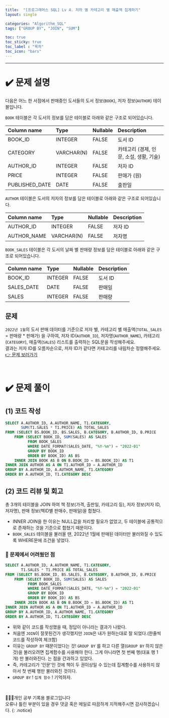 ```yaml
---
title:  "[프로그래머스 SQL] Lv 4. 저자 별 카테고리 별 매출액 집계하기"
layout: single

categories: "Algorithm_SQL"
tags: ["GROUP BY", "JOIN", "SUM"]

toc: true
toc_sticky: true
toc_label : "목차"
toc_icon: "bars"
---
```


<small></small>

***

# <span class="half_HL">✔️ 문제 설명</span>
다음은 어느 한 서점에서 판매중인 도서들의 도서 정보(```BOOK```), 저자 정보(```AUTHOR```) 테이블입니다.

```BOOK``` 테이블은 각 도서의 정보를 담은 테이블로 아래와 같은 구조로 되어있습니다.

|Column name|	Type	|Nullable|	Description|
|:----------|:----------|:-------|:------------|
|BOOK_ID|	INTEGER|	FALSE|	도서 ID|
|CATEGORY|	VARCHAR(N)|	FALSE|	카테고리 (경제, 인문, 소설, 생활, 기술)|
|AUTHOR_ID	|INTEGER|	FALSE|	저자 ID|
|PRICE|	INTEGER|	FALSE|	판매가 (원)|
|PUBLISHED_DATE|	DATE|	FALSE|	출판일|

```AUTHOR``` 테이블은 도서의 저자의 정보를 담은 테이블로 아래와 같은 구조로 되어있습니다.

|Column name|	Type|	Nullable|	Description|
|:----------|:----------|:-------|:------------|
|AUTHOR_ID|	INTEGER	|FALSE|	저자 ID|
|AUTHOR_NAME|	VARCHAR(N)|	FALSE|	저자명|

```BOOK_SALES``` 테이블은 각 도서의 날짜 별 판매량 정보를 담은 테이블로 아래와 같은 구조로 되어있습니다.

|Column name|	Type|	Nullable|	Description|
|:----------|:------|:----------|:-------------|
|BOOK_ID|	INTEGER	|FALSE|	도서 ID|
|SALES_DATE	|DATE|	FALSE|	판매일|
|SALES	|INTEGER|	FALSE	|판매량|

## 문제
```2022년 1월```의 도서 판매 데이터를 기준으로 저자 별, 카테고리 별 매출액(```TOTAL_SALES``` = 판매량 * 판매가) 을 구하여, 저자 ID(```AUTHOR_ID```), 저자명(```AUTHOR_NAME```), 카테고리(```CATEGORY```), 매출액(```SALES```) 리스트를 출력하는 SQL문을 작성해주세요.<br>
결과는 저자 ID를 오름차순으로, 저자 ID가 같다면 카테고리를 내림차순 정렬해주세요.
<br>[👉 문제 보러가기](https://school.programmers.co.kr/learn/courses/30/lessons/144856)

<br>

# <span class="half_HL">✔️ 문제 풀이</span>
## (1) 코드 작성
```sql
SELECT A.AUTHOR_ID, A.AUTHOR_NAME, T1.CATEGORY, 
       SUM(T1.SALES * T1.PRICE) AS TOTAL_SALES
FROM (SELECT BS.BOOK_ID, BS.SALES, B.CATEGORY, B.AUTHOR_ID, B.PRICE 
    FROM (SELECT BOOK_ID, SUM(SALES) AS SALES
          FROM BOOK_SALES
          WHERE DATE_FORMAT(SALES_DATE, "%Y-%m") = "2022-01"
          GROUP BY BOOK_ID
          ORDER BY BOOK_ID) AS BS
    INNER JOIN BOOK AS B ON B.BOOK_ID = BS.BOOK_ID) AS T1
INNER JOIN AUTHOR AS A ON T1.AUTHOR_ID = A.AUTHOR_ID
GROUP BY A.AUTHOR_ID, A.AUTHOR_NAME, T1.CATEGORY
ORDER BY A.AUTHOR_ID, T1.CATEGORY DESC
```

## (2) 코드 리뷰 및 회고
총 3개의 테이블을 JOIN 하여 책 정보(가격, 출판일, 카테고리 등), 저자 정보(저자 ID, 저자명), 판매 정보(책ID별 판매수, 판매일)을 합쳤다.
- INNER JOIN을 한 이유는 NULL값을 처리할 필요가 없었고, 두 테이블에 공통적으로 존재하는 것을 기준으로 합쳤기 때문이다.
- ```BOOK_SALES``` 테이블을 불러올 땐, 2022년 1월에 판매된 데이터만 불러와질 수 있도록 WHERE문에 조건을 넣었다.

### 🤔 문제에서 어려웠던 점
```sql
SELECT A.AUTHOR_ID, A.AUTHOR_NAME, T1.CATEGORY, 
       T1.SALES * T1.PRICE AS TOTAL_SALES
FROM (SELECT BS.BOOK_ID, BS.SALES, B.CATEGORY, B.AUTHOR_ID, B.PRICE 
    FROM (SELECT BOOK_ID, SUM(SALES) AS SALES
          FROM BOOK_SALES
          WHERE DATE_FORMAT(SALES_DATE, "%Y-%m") = "2022-01"
          GROUP BY BOOK_ID
          ORDER BY BOOK_ID) AS BS
    INNER JOIN BOOK AS B ON B.BOOK_ID = BS.BOOK_ID) AS T1
INNER JOIN AUTHOR AS A ON T1.AUTHOR_ID = A.AUTHOR_ID
GROUP BY A.AUTHOR_ID, A.AUTHOR_NAME, T1.CATEGORY
ORDER BY A.AUTHOR_ID, T1.CATEGORY DESC
```
- 위와 같이 코드를 작성했을 때, 정답이 아니라는 결과가 나왔다.
- 처음엔 ```JOIN```이 잘못된건가 생각했지만 ```JOIN```은 내가 원하는대로 잘 되었다.(한줄씩 코드를 작성하여 체크함)
- 이유는 ```GROUP BY``` 때문이었다는 것! ```GROUP BY``` 를 하고 다른 열(```GROUP BY``` 하지 않은 것)을 불러오려면 집계함수를 사용해야 한다. 그게 아니라면 첫 번째 행(대표 행 1개) 만 불러와진다. 는 점을 간과하고 있었다.
- 즉, 카테고리가 '인문'인 것에 책이 두 권이상일 수 있는데 집계함수를 사용하지 않아서 첫 번째 행만 불러와진 것이다.
- ```GROUP BY``` ! ```집계 함수``` ! 기억하자.

<br>

👩🏻‍💻개인 공부 기록용 블로그입니다
<br>오류나 틀린 부분이 있을 경우 댓글 혹은 메일로 따끔하게 지적해주시면 감사하겠습니다.
{: .notice}